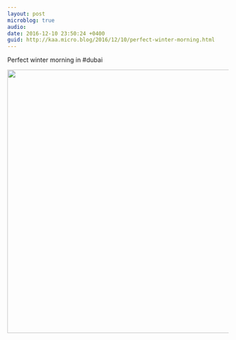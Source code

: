 ```yaml
---
layout: post
microblog: true
audio: 
date: 2016-12-10 23:50:24 +0400
guid: http://kaa.micro.blog/2016/12/10/perfect-winter-morning.html
---
```

Perfect winter morning in #dubai

<img src="https://micro.kaa.bz/uploads/2018/2e68e58361.jpg" width="600" height="600" />
